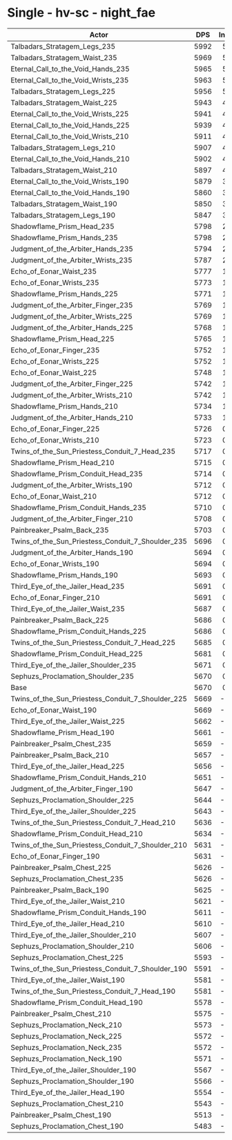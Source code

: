 # Single - hv-sc - night_fae
| Actor | DPS | Increase |
|---|:---:|:---:|
|Talbadars_Stratagem_Legs_235|5992|5.69%|
|Talbadars_Stratagem_Waist_235|5969|5.29%|
|Eternal_Call_to_the_Void_Hands_235|5965|5.22%|
|Eternal_Call_to_the_Void_Wrists_235|5963|5.17%|
|Talbadars_Stratagem_Legs_225|5956|5.05%|
|Talbadars_Stratagem_Waist_225|5943|4.83%|
|Eternal_Call_to_the_Void_Wrists_225|5941|4.78%|
|Eternal_Call_to_the_Void_Hands_225|5939|4.74%|
|Eternal_Call_to_the_Void_Wrists_210|5911|4.26%|
|Talbadars_Stratagem_Legs_210|5907|4.18%|
|Eternal_Call_to_the_Void_Hands_210|5902|4.09%|
|Talbadars_Stratagem_Waist_210|5897|4.02%|
|Eternal_Call_to_the_Void_Wrists_190|5879|3.69%|
|Eternal_Call_to_the_Void_Hands_190|5860|3.36%|
|Talbadars_Stratagem_Waist_190|5850|3.18%|
|Talbadars_Stratagem_Legs_190|5847|3.14%|
|Shadowflame_Prism_Head_235|5798|2.27%|
|Shadowflame_Prism_Hands_235|5798|2.26%|
|Judgment_of_the_Arbiter_Hands_235|5794|2.20%|
|Judgment_of_the_Arbiter_Wrists_235|5787|2.08%|
|Echo_of_Eonar_Waist_235|5777|1.89%|
|Echo_of_Eonar_Wrists_235|5773|1.83%|
|Shadowflame_Prism_Hands_225|5771|1.80%|
|Judgment_of_the_Arbiter_Finger_235|5769|1.76%|
|Judgment_of_the_Arbiter_Wrists_225|5769|1.76%|
|Judgment_of_the_Arbiter_Hands_225|5768|1.74%|
|Shadowflame_Prism_Head_225|5765|1.68%|
|Echo_of_Eonar_Finger_235|5752|1.45%|
|Echo_of_Eonar_Wrists_225|5752|1.45%|
|Echo_of_Eonar_Waist_225|5748|1.39%|
|Judgment_of_the_Arbiter_Finger_225|5742|1.28%|
|Judgment_of_the_Arbiter_Wrists_210|5742|1.28%|
|Shadowflame_Prism_Hands_210|5734|1.15%|
|Judgment_of_the_Arbiter_Hands_210|5733|1.12%|
|Echo_of_Eonar_Finger_225|5726|0.99%|
|Echo_of_Eonar_Wrists_210|5723|0.94%|
|Twins_of_the_Sun_Priestess_Conduit_7_Head_235|5717|0.84%|
|Shadowflame_Prism_Head_210|5715|0.80%|
|Shadowflame_Prism_Conduit_Head_235|5714|0.78%|
|Judgment_of_the_Arbiter_Wrists_190|5712|0.75%|
|Echo_of_Eonar_Waist_210|5712|0.75%|
|Shadowflame_Prism_Conduit_Hands_235|5710|0.71%|
|Judgment_of_the_Arbiter_Finger_210|5708|0.68%|
|Painbreaker_Psalm_Back_235|5703|0.60%|
|Twins_of_the_Sun_Priestess_Conduit_7_Shoulder_235|5696|0.47%|
|Judgment_of_the_Arbiter_Hands_190|5694|0.43%|
|Echo_of_Eonar_Wrists_190|5694|0.43%|
|Shadowflame_Prism_Hands_190|5693|0.42%|
|Third_Eye_of_the_Jailer_Head_235|5691|0.38%|
|Echo_of_Eonar_Finger_210|5691|0.38%|
|Third_Eye_of_the_Jailer_Waist_235|5687|0.32%|
|Painbreaker_Psalm_Back_225|5686|0.30%|
|Shadowflame_Prism_Conduit_Hands_225|5686|0.30%|
|Twins_of_the_Sun_Priestess_Conduit_7_Head_225|5685|0.28%|
|Shadowflame_Prism_Conduit_Head_225|5681|0.19%|
|Third_Eye_of_the_Jailer_Shoulder_235|5671|0.03%|
|Sephuzs_Proclamation_Shoulder_235|5670|0.01%|
|Base|5670|0.00%|
|Twins_of_the_Sun_Priestess_Conduit_7_Shoulder_225|5669|-0.01%|
|Echo_of_Eonar_Waist_190|5669|-0.01%|
|Third_Eye_of_the_Jailer_Waist_225|5662|-0.13%|
|Shadowflame_Prism_Head_190|5661|-0.15%|
|Painbreaker_Psalm_Chest_235|5659|-0.19%|
|Painbreaker_Psalm_Back_210|5657|-0.22%|
|Third_Eye_of_the_Jailer_Head_225|5656|-0.23%|
|Shadowflame_Prism_Conduit_Hands_210|5651|-0.34%|
|Judgment_of_the_Arbiter_Finger_190|5647|-0.39%|
|Sephuzs_Proclamation_Shoulder_225|5644|-0.46%|
|Third_Eye_of_the_Jailer_Shoulder_225|5643|-0.48%|
|Twins_of_the_Sun_Priestess_Conduit_7_Head_210|5636|-0.59%|
|Shadowflame_Prism_Conduit_Head_210|5634|-0.63%|
|Twins_of_the_Sun_Priestess_Conduit_7_Shoulder_210|5631|-0.67%|
|Echo_of_Eonar_Finger_190|5631|-0.68%|
|Painbreaker_Psalm_Chest_225|5626|-0.77%|
|Sephuzs_Proclamation_Chest_235|5626|-0.77%|
|Painbreaker_Psalm_Back_190|5625|-0.78%|
|Third_Eye_of_the_Jailer_Waist_210|5621|-0.86%|
|Shadowflame_Prism_Conduit_Hands_190|5611|-1.04%|
|Third_Eye_of_the_Jailer_Head_210|5610|-1.05%|
|Third_Eye_of_the_Jailer_Shoulder_210|5607|-1.11%|
|Sephuzs_Proclamation_Shoulder_210|5606|-1.12%|
|Sephuzs_Proclamation_Chest_225|5593|-1.35%|
|Twins_of_the_Sun_Priestess_Conduit_7_Shoulder_190|5591|-1.39%|
|Third_Eye_of_the_Jailer_Waist_190|5581|-1.56%|
|Twins_of_the_Sun_Priestess_Conduit_7_Head_190|5581|-1.56%|
|Shadowflame_Prism_Conduit_Head_190|5578|-1.62%|
|Painbreaker_Psalm_Chest_210|5575|-1.67%|
|Sephuzs_Proclamation_Neck_210|5573|-1.71%|
|Sephuzs_Proclamation_Neck_225|5572|-1.71%|
|Sephuzs_Proclamation_Neck_235|5572|-1.72%|
|Sephuzs_Proclamation_Neck_190|5571|-1.74%|
|Third_Eye_of_the_Jailer_Shoulder_190|5567|-1.81%|
|Sephuzs_Proclamation_Shoulder_190|5566|-1.83%|
|Third_Eye_of_the_Jailer_Head_190|5554|-2.03%|
|Sephuzs_Proclamation_Chest_210|5543|-2.22%|
|Painbreaker_Psalm_Chest_190|5513|-2.76%|
|Sephuzs_Proclamation_Chest_190|5483|-3.29%|
